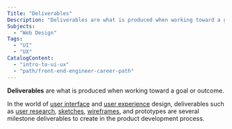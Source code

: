 ```yaml
---
Title: "Deliverables"
Description: "Deliverables are what is produced when working toward a goal or outcome."
Subjects:
  - "Web Design"
Tags:
  - "UI"
  - "UX"
CatalogContent:
  - "intro-to-ui-ux"
  - "path/front-end-engineer-career-path"
---
```


**Deliverables** are what is produced when working toward a goal or outcome.

In the world of [user interface](https://www.codecademy.com/resources/docs/uiux/ui-design) and [user experience](https://www.codecademy.com/resources/docs/uiux/ux-design) design, deliverables such as [user research](https://www.codecademy.com/resources/docs/uiux/user-research), [sketches](https://www.codecademy.com/resources/docs/uiux/sketching), [wireframes](https://www.codecademy.com/resources/docs/uiux/wireframe), and prototypes are several milestone deliverables to create in the product development process.
